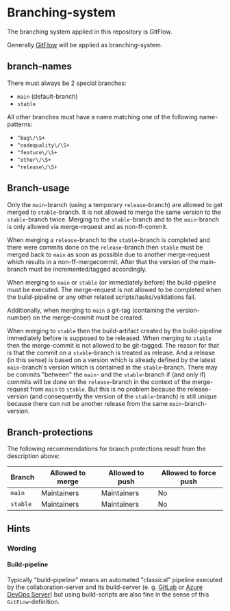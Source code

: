 # Branching-system

The branching system applied in this repository is GitFlow.

Generally [GitFlow](https://nvie.com/posts/a-successful-git-branching-model/) will be applied as branching-system.

## branch-names

There must always be 2 special branches:

- `main` (default-branch)
- `stable`

All other branches must have a name matching one of the following name-patterns:

- `^bug\/\S+`
- `^codequality\/\S+`
- `^feature\/\S+`
- `^other\/\S+`
- `^release\/\S+`

## Branch-usage

Only the `main`-branch (using a temporary `release`-branch) are allowed to get merged to `stable`-branch. It is not allowed to merge the same version to the `stable`-branch twice. Merging to the `stable`-branch and to the `main`-branch is only allowed via merge-request and as non-ff-commit.

When merging a `release`-branch to the `stable`-branch is completed and there were commits done on the `release`-branch then `stable` must be merged back to `main` as soon as possible due to another merge-request which results in a non-ff-mergecommit.
After that the version of the main-branch must be incremented/tagged accordingly.

When merging to `main` or `stable` (or immediately before) the build-pipeline must be executed. The merge-request is not allowed to be completed when the build-pipeline or any other related scripts/tasks/validations fail.

Additionally, when merging to `main` a git-tag (containing the version-number) on the merge-commit must be created.

When merging to `stable` then the build-artifact created by the build-pipeline immediately before is supposed to be released.
When merging to `stable` then the merge-commit is not allowed to be git-tagged.
The reason for that is that the commit on a `stable`-branch is treated as release.
And a release (in this sense) is based on a version which is already defined by the latest `main`-branch's version which is contained in the `stable`-branch.
There may be commits "between" the `main`- and the `stable`-branch if (and only if) commits will be done on the `release`-branch in the context of the merge-request from `main` to `stable`.
But this is no problem because the release-version (and consequently the version of the `stable`-branch) is still unique because there can not be another release from the same `main`-branch-version.

## Branch-protections

The following recommendations for branch protections result from the description above:

| Branch   | Allowed to merge         | Allowed to push | Allowed to force push  |
|----------|--------------------------|-----------------|------------------------|
| `main`   | Maintainers              | Maintainers     |           No           |
| `stable` | Maintainers              | Maintainers     |           No           |

## Hints

### Wording

#### Build-pipeline

Typically "build-pipeline" means an automated "classical" pipeline executed by the collaboration-server and its build-server (e. g. [GitLab](https://gitlab.com/) or [Azure DevOps Server](https://azure.microsoft.com/en-us/services/devops/server)) but using build-scripts are also fine in the sense of this `GitFLow`-definition.
